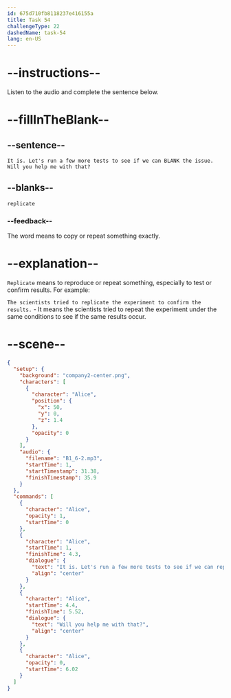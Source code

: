 ```yaml
---
id: 675d710fb8118237e416155a
title: Task 54
challengeType: 22
dashedName: task-54
lang: en-US
---
```


<!-- (audio) Alice: It is. Let's run a few more tests to see if we can replicate the issue. Will you help me with that? -->

# --instructions--

Listen to the audio and complete the sentence below.

# --fillInTheBlank--

## --sentence--

`It is. Let's run a few more tests to see if we can BLANK the issue. Will you help me with that?`

## --blanks--

`replicate`

### --feedback--

The word means to copy or repeat something exactly.

# --explanation--

`Replicate` means to reproduce or repeat something, especially to test or confirm results. For example:

`The scientists tried to replicate the experiment to confirm the results.` - It means the scientists tried to repeat the experiment under the same conditions to see if the same results occur.

# --scene--

```json
{
  "setup": {
    "background": "company2-center.png",
    "characters": [
      {
        "character": "Alice",
        "position": {
          "x": 50,
          "y": 0,
          "z": 1.4
        },
        "opacity": 0
      }
    ],
    "audio": {
      "filename": "B1_6-2.mp3",
      "startTime": 1,
      "startTimestamp": 31.38,
      "finishTimestamp": 35.9
    }
  },
  "commands": [
    {
      "character": "Alice",
      "opacity": 1,
      "startTime": 0
    },
    {
      "character": "Alice",
      "startTime": 1,
      "finishTime": 4.3,
      "dialogue": {
        "text": "It is. Let's run a few more tests to see if we can replicate the issue.",
        "align": "center"
      }
    },
    {
      "character": "Alice",
      "startTime": 4.4,
      "finishTime": 5.52,
      "dialogue": {
        "text": "Will you help me with that?",
        "align": "center"
      }
    },
    {
      "character": "Alice",
      "opacity": 0,
      "startTime": 6.02
    }
  ]
}
```
